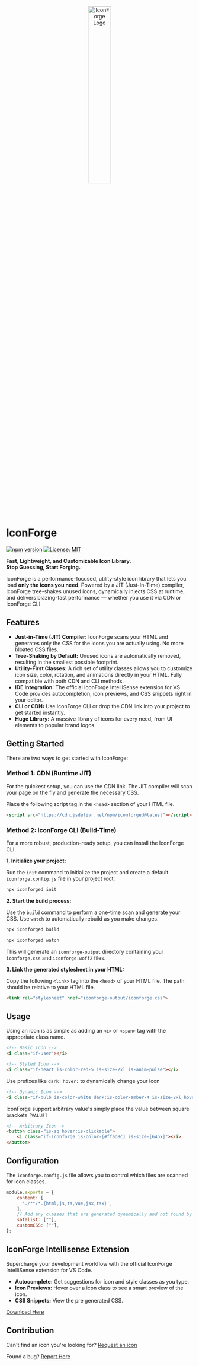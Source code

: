 <div align="center">
  <img src="https://imgur.com/0PkWKFR.png" alt="IconForge Logo" style="width:35%; height:35%;"/>
</div>

# IconForge

[![npm version](https://img.shields.io/npm/v/iconforged.svg)](https://www.npmjs.com/package/iconforged)
[![License: MIT](https://img.shields.io/badge/License-MIT-yellow.svg)](https://opensource.org/licenses/MIT)

**Fast, Lightweight, and Customizable Icon Library.**\
**Stop Guessing, Start Forging.**

IconForge is a performance-focused, utility-style icon library that lets you load **only the icons you need**.
Powered by a JIT (Just-In-Time) compiler, IconForge tree-shakes unused icons, dynamically injects CSS at runtime,
and delivers blazing-fast performance — whether you use it via CDN or IconForge CLI.

## Features

*   **Just-in-Time (JIT) Compiler:** IconForge scans your HTML and generates only the CSS for the icons you are actually using. No more bloated CSS files.
*   **Tree-Shaking by Default:** Unused icons are automatically removed, resulting in the smallest possible footprint.
*   **Utility-First Classes:** A rich set of utility classes allows you to customize icon size, color, rotation, and animations directly in your HTML. Fully compatible with both CDN and CLI methods.
*   **IDE Integration:** The official IconForge IntelliSense extension for VS Code provides autocompletion, icon previews, and CSS snippets right in your editor.
*   **CLI or CDN:** Use IconForge CLI or drop the CDN link into your project to get started instantly.
*   **Huge Library:** A massive library of icons for every need, from UI elements to popular brand logos.

## Getting Started

There are two ways to get started with IconForge:

### Method 1: CDN (Runtime JIT)

For the quickest setup, you can use the CDN link. The JIT compiler will scan your page on the fly and generate the necessary CSS.

Place the following script tag in the `<head>` section of your HTML file.

```html
<script src="https://cdn.jsdelivr.net/npm/iconforged@latest"></script>
```

### Method 2: IconForge CLI (Build-Time)

For a more robust, production-ready setup, you can install the IconForge CLI.

**1. Initialize your project:**

Run the `init` command to initialize the project and create a default `iconforge.config.js` file in your project root.
```bash
npx iconforged init
```

**2. Start the build process:**

Use the `build` command to perform a one-time scan and generate your CSS. Use `watch` to automatically rebuild as you make changes.
```bash
npx iconforged build

```
```bash
npx iconforged watch
```
This will generate an `iconforge-output` directory containing your `iconforge.css` and `iconforge.woff2` files.

**3. Link the generated stylesheet in your HTML:**

Copy the following `<link>` tag into the `<head>` of your HTML file. The path should be relative to your HTML file.

```html
<link rel="stylesheet" href="iconforge-output/iconforge.css">
```

## Usage

Using an icon is as simple as adding an `<i>` or `<span>` tag with the appropriate class name.

```html
<!-- Basic Icon -->
<i class="if-user"></i>

<!-- Styled Icon -->
<i class="if-heart is-color-red-5 is-size-2xl is-anim-pulse"></i>
```
Use prefixes like `dark:` `hover:` to dynamically change your icon
```html
<!-- Dynamic Icon -->
<i class="if-bulb is-color-white dark:is-color-amber-4 is-size-2xl hover:is-anim-pop"></I>
```
IconForge support arbitrary value's simply place the value between square brackets `[VALUE]`
```html
<!-- Arbitrary Icon-->
<button class="is-sq hover:is-clickable">
    <i class="if-iconforge is-color-[#ffad8c] is-size-[64px]"></i>
</button>

```
## Configuration

The `iconforge.config.js` file allows you to control which files are scanned for icon classes.

```javascript
module.exports = {
    content: [
      './**/*.{html,js,ts,vue,jsx,tsx}',
    ],
    // Add any classes that are generated dynamically and not found by the parser.
    safelist: [""],
    customCSS: [""],
};
```

## IconForge Intellisense Extension

Supercharge your development workflow with the official IconForge IntelliSense extension for VS Code.

*   **Autocomplete:** Get suggestions for icon and style classes as you type.
*   **Icon Previews:** Hover over a icon class to see a smart preview of the icon.
*   **CSS Snippets:** View the pre generated CSS.

[Download Here](https://github.com/DanKaufmanDev/IconForge-Intellisense)

## Contribution

Can't find an icon you're looking for? [Request an icon](https://github.com/DanKaufmanDev/IconForge/issues/new?labels=request)

Found a bug? [Report Here](https://github.com/DanKaufmanDev/IconForge/issues/new?labels=bug)

